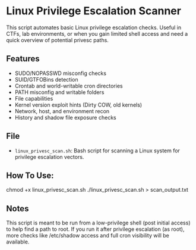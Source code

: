 # Linux Privilege Escalation Scanner

This script automates basic Linux privilege escalation checks. Useful in CTFs, lab environments, or when you gain limited shell access and need a quick overview of potential privesc paths.


## Features

- SUDO/NOPASSWD misconfig checks
- SUID/GTFOBins detection
- Crontab and world-writable cron directories
- PATH misconfig and writable folders
- File capabilities
- Kernel version exploit hints (Dirty COW, old kernels)
- Network, host, and environment recon
- History and shadow file exposure checks

## File

- `linux_privesc_scan.sh`: Bash script for scanning a Linux system for privilege escalation vectors.

## How To Use: 

chmod +x linux_privesc_scan.sh
./linux_privesc_scan.sh > scan_output.txt


## Notes
This script is meant to be run from a low-privilege shell (post initial access) to help find a path to root.
If you run it after privilege escalation (as root), more checks like /etc/shadow access and full cron visibility will be available.